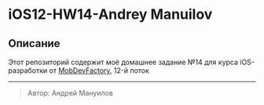 # iOS12-HW14-Andrey Manuilov

## Описание

Этот репозиторий содержит моё домашнее задание №14 для курса iOS-разработки от [MobDevFactory](https://mobdevfactory.com/), 12-й поток

---
> Автор: Андрей Мануилов

